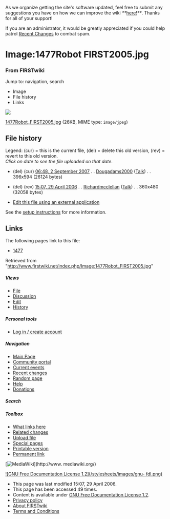 As we organize getting the site's software updated, feel free to submit any
suggestions you have on how we can improve the wiki
_**_[here!](/index.php/User:Hallry/Suggestions "User:Hallry/Suggestions"
)_**_. Thanks for all of your support!

If you are an administrator, it would be greatly appreciated if you could help
patrol [Recent Changes](/index.php/Special:Recentchanges
"Special:Recentchanges" ) to combat spam.

# Image:1477Robot FIRST2005.jpg

### From FIRSTwiki

Jump to: navigation, search

  * Image
  * File history
  * Links

![](/media/4/48/1477Robot_FIRST2005.jpg)

[1477Robot_FIRST2005.jpg](/media/4/48/1477Robot_FIRST2005.jpg "1477Robot
FIRST2005.jpg" ) (26KB, MIME type: `image/jpeg`)

## File history

Legend: (cur) = this is the current file, (del) = delete this old version,
(rev) = revert to this old version.  
_Click on date to see the file uploaded on that date_.

  * (del) (cur) [06:48, 2 September 2007](/media/4/48/1477Robot_FIRST2005.jpg "/media/4/48/1477Robot FIRST2005.jpg" ) . . [Dougadams2000](/index.php?title=User:Dougadams2000&action=edit "User:Dougadams2000" ) ([Talk](/index.php/User_talk:Dougadams2000 "User talk:Dougadams2000" )) . . 396x594 (26124 bytes)
  * (del) (rev) [15:07, 29 April 2006](/media/archive/4/48/20070902064848%211477Robot_FIRST2005.jpg "/media/archive/4/48/20070902064848!1477Robot FIRST2005.jpg" ) . . [Richardmcclellan](/index.php?title=User:Richardmcclellan&action=edit "User:Richardmcclellan" ) ([Talk](/index.php?title=User_talk:Richardmcclellan&action=edit "User talk:Richardmcclellan" )) . . 360x480 (32058 bytes)
  

  * [Edit this file using an external application](/index.php?title=Image:1477Robot_FIRST2005.jpg&action=edit&externaledit=true&mode=file "Image:1477Robot FIRST2005.jpg" )

See the [setup
instructions](http://meta.wikimedia.org/wiki/Help:External_editors
"http://meta.wikimedia.org/wiki/Help:External_editors" ) for more information.

## Links

The following pages link to this file:

  * [1477](/index.php/1477 "1477" )

Retrieved from
"<http://www.firstwiki.net/index.php/Image:1477Robot_FIRST2005.jpg>"

##### Views

  * [File](/index.php/Image:1477Robot_FIRST2005.jpg)
  * [Discussion](/index.php?title=Image_talk:1477Robot_FIRST2005.jpg&action=edit)
  * [Edit](/index.php?title=Image:1477Robot_FIRST2005.jpg&action=edit)
  * [History](/index.php?title=Image:1477Robot_FIRST2005.jpg&action=history)

##### Personal tools

  * [Log in / create account](/index.php?title=Special:Userlogin&returnto=Image:1477Robot_FIRST2005.jpg)

[](/index.php/Main_Page "Main Page" )

##### Navigation

  * [Main Page](/index.php/Main_Page)
  * [Community portal](/index.php/FIRSTwiki:Community_portal)
  * [Current events](/index.php/Current_events)
  * [Recent changes](/index.php/Special:Recentchanges)
  * [Random page](/index.php/Special:Random)
  * [Help](/index.php/FIRSTwiki:Help)
  * [Donations](/index.php/FIRSTwiki:Site_support)

##### Search



##### Toolbox

  * [What links here](/index.php/Special:Whatlinkshere/Image:1477Robot_FIRST2005.jpg)
  * [Related changes](/index.php/Special:Recentchangeslinked/Image:1477Robot_FIRST2005.jpg)
  * [Upload file](/index.php/Special:Upload)
  * [Special pages](/index.php/Special:Specialpages)
  * [Printable version](/index.php?title=Image:1477Robot_FIRST2005.jpg&printable=yes)
  * [Permanent link](/index.php?title=Image:1477Robot_FIRST2005.jpg&oldid=46615)

[![MediaWiki](/skins/common/images/poweredby_mediawiki_88x31.png)](http://www.
mediawiki.org/)

[![GNU Free Documentation License 1.2](/stylesheets/images/gnu-
fdl.png)](http://www.gnu.org/copyleft/fdl.html)

  * This page was last modified 15:07, 29 April 2006.
  * This page has been accessed 49 times.
  * Content is available under [GNU Free Documentation License 1.2](http://www.gnu.org/copyleft/fdl.html "http://www.gnu.org/copyleft/fdl.html" ).
  * [Privacy policy](/index.php/FIRSTwiki:Privacy_policy "FIRSTwiki:Privacy policy" )
  * [About FIRSTwiki](/index.php/FIRSTwiki:About "FIRSTwiki:About" )
  * [Terms and Conditions](/index.php/FIRSTwiki:Terms_and_conditions "FIRSTwiki:Terms and conditions" )

